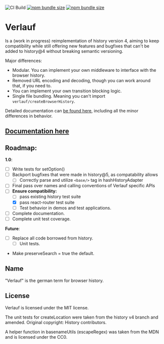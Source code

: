 ![CI Build](https://github.com/StringEpsilon/verlauf/workflows/CI%20Build/badge.svg)
[![npm bundle size](https://badgen.net/bundlephobia/min/verlauf@latest)](https://bundlephobia.com/result?p=verlauf)
[![npm bundle size](https://badgen.net/bundlephobia/minzip/verlauf@latest)](https://bundlephobia.com/result?p=verlauf)

# Verlauf

Is a (work in progress) reimplementation of history version 4, aiming to keep compatibility while still offering new features and bugfixes that can't be added to history@4 without breaking semantic versioning.

Major differences:

-   Modular. You can implement your own middleware to interface with the browser history.
-   Removed URL encoding and decoding, though you can work around that, if you need to.
-   You can implement your own transition blocking logic.
-   Single file bundling. Meaning you can't import `verlauf/createBrowserHistory`.

Detailed documentation can [be found here](./docs/differences.md), including all the minor differences in behavior.

## [Documentation here](./docs/index.md)

## Roadmap:

**1.0**:

-   [ ] Write tests for setOption()
-   [ ] Backport bugfixes that were made in history@5, as compatability allows
    -   [ ] Correctly parse and utilize `<base/>` tag in hashHistoryAdapter
-   [ ] Final pass over names and calling conventions of Verlauf specific APIs
-   [ ] **Ensure compatibility:**
    -   [ ] pass existing history test suite
    -   [x] pass react-router test suite
    -   [ ] Test behavior in demos and test applications.
-   [ ] Complete documentation.
-   [ ] Complete unit test coverage.

**Future**:

-   [ ] Replace all code borrowed from history.
    -   [ ] Unit tests.
-   Make preserveSearch = true the default.

## Name

"Verlauf" is the german term for browser history.

## License

Verlauf is licensed under the MIT license.

The unit tests for createLocation were taken from the history v4 branch and amended. Original copyright: History contributors.

A helper function in basenameUtils (escapeRegex) was taken from the MDN and is licensed under the CC0.
